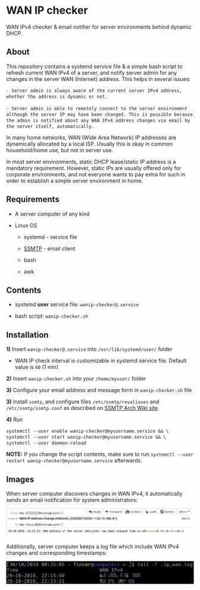 # WAN IP checker

WAN IPv4 checker & email notifier for server environments behind dynamic DHCP.

## About

This repository contains a systemd service file & a simple bash script to refresh current WAN IPv4 of a server, and notify server admin for any changes in the server WAN (Internet) address. This helps in several issues:

    - Server admin is always aware of the current server IPv4 address, whether the address is dynamic or not.

    - Server admin is able to remotely connect to the server environment although the server IP may have been changed. This is possible because the admin is notified about any WAN IPv4 address changes via email by the server itself, automatically.

In many home networks, WAN (Wide Area Network) IP addresses are dynamically allocated by a local ISP. Usually this is okay in common household/home use, but not in server use. 

In most server environments, static DHCP lease/static IP address is a mandatory requirement. However, static IPs are usually offered only for corporate environments, and not everyone wants to pay extra for such in order to establish a simple server environment in home.

## Requirements

- A server computer of any kind

- Linux OS

    - systemd - service file

    - [SSMTP](https://wiki.archlinux.org/index.php/SSMTP) - email client

    - bash

    - awk

## Contents

- systemd **user** service file: `wanip-checker@.service`

- bash script: `wanip-checker.sh`

## Installation

**1)** Insert `wanip-checker@.service` into `/usr/lib/systemd/user/` folder

- WAN IP check interval is customizable in systemd service file. Default value is `60` (1 min)

**2)** Insert `wanip-checker.sh` into your `/home/myuser/` folder

**3)** Configure your email address and message form in `wanip-checker.sh` file

**3)** Install `ssmtp`, and configure files `/etc/ssmtp/revaliases` and `/etc/ssmtp/ssmtp.conf` as described on [SSMTP Arch Wiki site](https://wiki.archlinux.org/index.php/SSMTP).

**4)** Run

```
systemctl --user enable wanip-checker@myusername.service && \
systemctl --user start wanip-checker@myusername.service && \
systemctl --user daemon-reload

```

**NOTE:** If you change the script contents, make sure to run `systemctl --user restart wanip-checker@myusername.service` afterwards.

## Images

When server computer discovers changes in WAN IPv4, it automatically sends an email notification for system administrators:

![](images/wanip_email.png)

Additionally, server computer keeps a log file which include WAN IPv4 changes and corresponding timestamps:

![](images/wanip_log.png)
